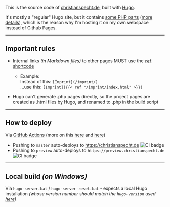 This is the source code of [christianspecht.de](https://christianspecht.de), built with [Hugo](https://gohugo.io/).

It's mostly a "regular" Hugo site, but it contains [some PHP parts](https://github.com/christianspecht/blog/tree/master/src/php) ([more details](https://christianspecht.de/2014/11/09/how-to-display-markdown-files-from-other-sites-now-with-caching/)), which is the reason why I'm hosting it on my own webspace instead of Github Pages.

---


## Important rules

- Internal links *(in Markdown files)* to other pages MUST use the [`ref` shortcode](https://gohugo.io/content-management/shortcodes/#ref-and-relref)
  - Example:  
    Instead of this: `[Imprint](/imprint/)`  
    ...use this: `[Imprint]({{< ref "/imprint/index.html" >}})`

- Hugo can't generate .php pages directly, so the project pages are created as .html files by Hugo, and renamed to .php in the build script

---

## How to deploy

Via [GitHub Actions](https://github.com/christianspecht/blog/actions) (more on this [here](https://christianspecht.de/2020/05/03/building-and-deploying-a-jekyll-site-via-github-actions/) and [here](https://christianspecht.de/2021/02/18/building-deploying-jekyll-and-hugo-sites-via-gitlab-ci/))

- Pushing to `master` auto-deploys to https://christianspecht.de ![CI badge](https://github.com/christianspecht/blog/actions/workflows/ci.yml/badge.svg?branch=master)
- Pushing to `preview` auto-deploys to `https://preview.christianspecht.de` ![CI badge](https://github.com/christianspecht/blog/actions/workflows/ci.yml/badge.svg?branch=preview)

---

## Local build *(on Windows)*

Via `hugo-server.bat` / `hugo-server-reset.bat` - expects a local Hugo installation *(whose version number should match the `hugo-version` used [here](https://github.com/christianspecht/blog/blob/master/.github/workflows/ci.yml))*

